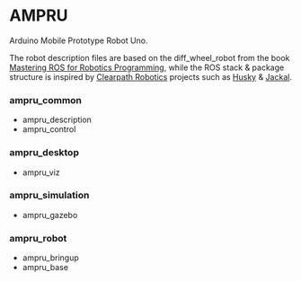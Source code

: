 # AMPRU
Arduino Mobile Prototype Robot Uno.

The robot description files are based on the diff_wheel_robot from the book [Mastering ROS for Robotics Programming](http://mastering-ros.com), while the ROS stack & package structure is inspired by [Clearpath Robotics](http://wiki.ros.org/ClearpathRobotics) projects such as [Husky](http://wiki.ros.org/Robots/Husky) & [Jackal](http://wiki.ros.org/Robots/Jackal).

### ampru_common
- ampru_description
- ampru_control

### ampru_desktop
- ampru_viz

### ampru_simulation
- ampru_gazebo

### ampru_robot
- ampru_bringup
- ampru_base
